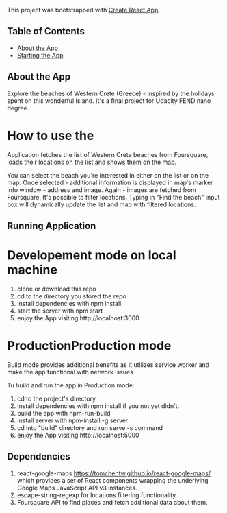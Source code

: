 This project was bootstrapped with [Create React App](https://github.com/facebookincubator/create-react-app).

## Table of Contents

- [About the App](#About-the-app)
- [Starting the App](#Startting-the-app)

## About the App

Explore the beaches of Western Crete (Greece) - inspired by the holidays spent on this wonderful Island.
It's a final project for Udacity FEND nano degree.

# How to use the

Application fetches the list of Western Crete beaches from Foursquare, loads their locations on the list and shows them on the map.

You can select the beach you're interested in either on the list or on the map. Once selected - additional information is displayed in map's marker info window - address and image. Again - images are fetched from Foursquare.
It's possible to filter locations. Typing in "Find the beach" input box will dynamically update the list and map with filtered locations.

## Running Application

# Developement mode on local machine

1. clone or download this repo
2. cd to the directory you stored the repo
3. install dependencies with npm install
4. start the server with npm start
5. enjoy the App visiting http://localhost:3000

# ProductionProduction mode

Build mode provides additional benefits as it utilizes service worker and make the app functional with network issues

Tu build and run the app in Production mode:

1. cd to the project's directory
2. install dependencies with npm install if you not yet didn't.
3. build the app with npm-run-build
4. install server with npm-install -g server
5. cd into "build" directory and run serve -s command
6. enjoy the App visiting http://localhost:5000

## Dependencies

1. react-google-maps https://tomchentw.github.io/react-google-maps/
which provides a set of React components wrapping the underlying Google Maps JavaScript API v3 instances.
2. escape-string-regexp for locations filtering functionality
3. Foursquare API to find places and fetch additional data about them.
